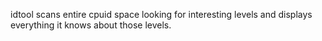 idtool scans entire cpuid space looking for interesting levels and displays everything it knows about those levels.